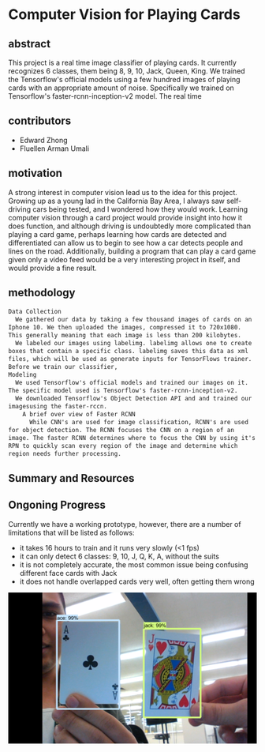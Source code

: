 # Computer Vision for Playing Cards

abstract
---
  This project is a real time image classifier of playing cards. It currently recognizes 6 classes, them being 8, 9, 10, Jack, Queen, King.  We trained the Tensorflow's official models using a few hundred images of playing cards with an appropriate amount of noise. Specifically we trained on Tensorflow's faster-rcnn-inception-v2 model. 
  The real time 

contributors
---
- Edward Zhong
- Fluellen Arman Umali

motivation
---
A strong interest in computer vision lead us to the idea for this project. Growing up as a young lad in the California Bay Area, I always saw self-driving cars being tested, and I wondered how they would work. Learning computer vision through a card project would provide insight into how it does function, and although driving is undoubtedly more complicated than playing a card game, perhaps learning how cards are detected and differentiated can allow us to begin to see how a car detects people and lines on the road. Additionally, building a program that can play a card game given only a video feed would be a very interesting project in itself, and would provide a fine result.

methodology
---
    Data Collection
      We gathered our data by taking a few thousand images of cards on an Iphone 10. We then uploaded the images, compressed it to 720x1080. This generally meaning that each image is less than 200 kilobytes. 
      We labeled our images using labelimg. labelimg allows one to create boxes that contain a specific class. labelimg saves this data as xml files, which will be used as generate inputs for TensorFlows trainer. Before we train our classifier, 
    Modeling
      We used Tensorflow's official models and trained our images on it. The specific model used is Tensorflow's faster-rcnn-inception-v2. 
      We downloaded Tensorflow's Object Detection API and and trained our imagesusing the faster-rccn.
        A brief over view of Faster RCNN
          While CNN's are used for image classification, RCNN's are used for object detection. The RCNN focuses the CNN on a region of an image. The faster RCNN determines where to focus the CNN by using it's RPN to quickly scan every region of the image and determine which region needs further processing.
       
          
Summary and Resources
---

Ongoning Progress
---
Currently we have a working prototype, however, there are a number of limitations that will be listed as follows:
- it takes 16 hours to train and it runs very slowly (<1 fps)
- it can only detect 6 classes: 9, 10, J, Q, K, A, without the suits
- it is not completely accurate, the most common issue being confusing different face cards with Jack
- it does not handle overlapped cards very well, often getting them wrong

<img src="img/proto.png" alt="example of prototype working" title="example of prototype working">
